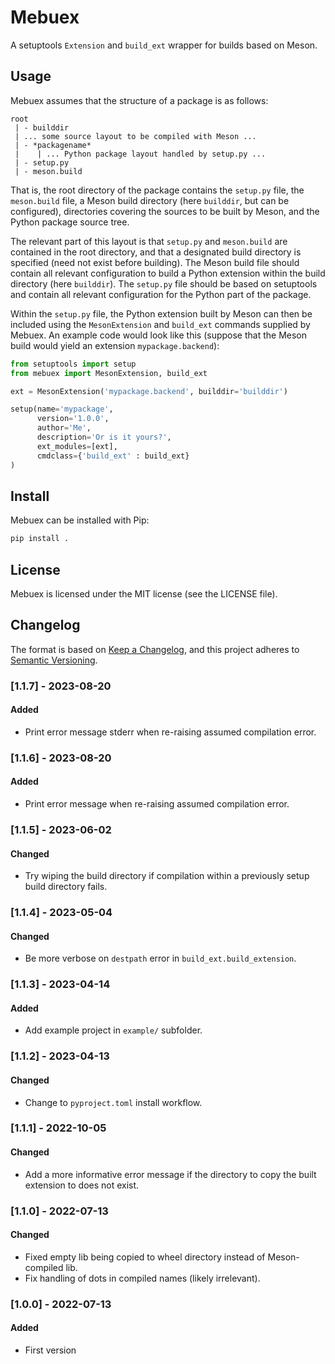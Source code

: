 # Mebuex
A setuptools `Extension` and `build_ext` wrapper for builds based on Meson.

## Usage
Mebuex assumes that the structure of a package is as follows:
```
root
 | - builddir
 | ... some source layout to be compiled with Meson ...
 | - *packagename*
 |    | ... Python package layout handled by setup.py ...
 | - setup.py
 | - meson.build
```
That is, the root directory of the package contains the `setup.py` file,
the `meson.build` file, a Meson build directory (here `builddir`, but can be
configured), directories covering the sources to be built by Meson, and the
Python package source tree.

The relevant part of this layout is that `setup.py` and `meson.build` are
contained in the root directory, and that a designated build directory is
specified (need not exist before building). The Meson build file should contain
all relevant configuration to build a Python extension within the build
directory (here `builddir`). The `setup.py` file should be based on setuptools
and contain all relevant configuration for the Python part of the package.

Within the `setup.py` file, the Python extension built by Meson can then be
included using the `MesonExtension` and `build_ext` commands supplied by Mebuex.
An example code would look like this (suppose that the Meson build would yield
an extension `mypackage.backend`):
```python
from setuptools import setup
from mebuex import MesonExtension, build_ext

ext = MesonExtension('mypackage.backend', builddir='builddir')

setup(name='mypackage',
      version='1.0.0',
      author='Me',
      description='Or is it yours?',
      ext_modules=[ext],
      cmdclass={'build_ext' : build_ext}
)
```

## Install
Mebuex can be installed with Pip:
```bash
pip install .
```

## License
Mebuex is licensed under the MIT license (see the LICENSE file).

## Changelog
The format is based on [Keep a Changelog](https://keepachangelog.com/en/1.0.0/),
and this project adheres to [Semantic Versioning](https://semver.org/spec/v2.0.0.html).


### [1.1.7] - 2023-08-20
#### Added
- Print error message stderr when re-raising assumed compilation error.

### [1.1.6] - 2023-08-20
#### Added
- Print error message when re-raising assumed compilation error.

### [1.1.5] - 2023-06-02
#### Changed
 - Try wiping the build directory if compilation within a previously setup
   build directory fails.

### [1.1.4] - 2023-05-04
#### Changed
 - Be more verbose on `destpath` error in `build_ext.build_extension`.

### [1.1.3] - 2023-04-14
#### Added
 - Add example project in `example/` subfolder.

### [1.1.2] - 2023-04-13
#### Changed
 - Change to `pyproject.toml` install workflow.

### [1.1.1] - 2022-10-05
#### Changed
 - Add a more informative error message if the directory to copy the built
   extension to does not exist.

### [1.1.0] - 2022-07-13
#### Changed
 - Fixed empty lib being copied to wheel directory instead of Meson-compiled
   lib.
 - Fix handling of dots in compiled names (likely irrelevant).

### [1.0.0] - 2022-07-13
#### Added
 - First version
